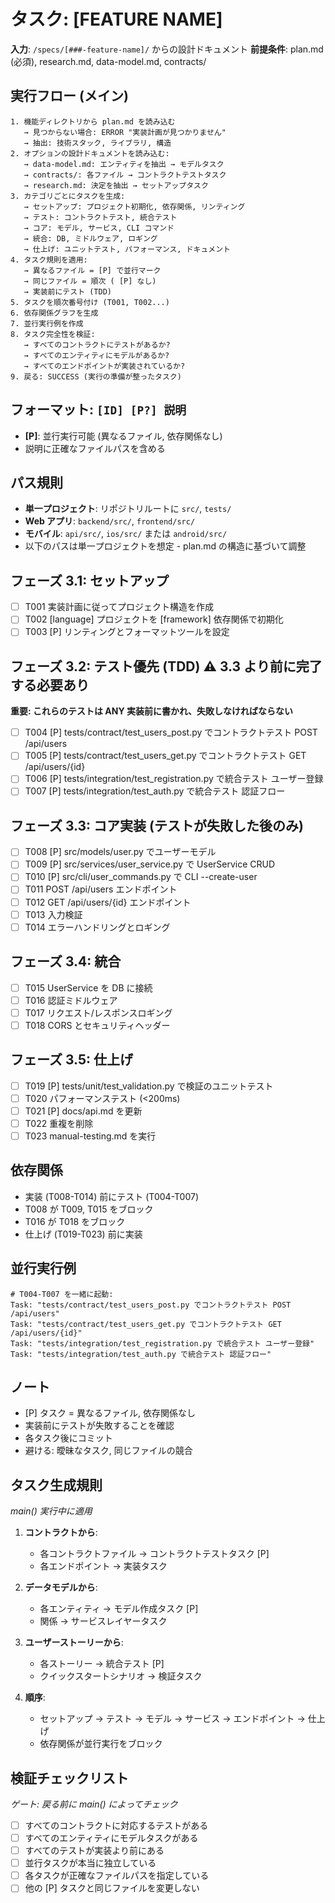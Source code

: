 # タスク: [FEATURE NAME]

**入力**: `/specs/[###-feature-name]/` からの設計ドキュメント
**前提条件**: plan.md (必須), research.md, data-model.md, contracts/

## 実行フロー (メイン)
```
1. 機能ディレクトリから plan.md を読み込む
   → 見つからない場合: ERROR "実装計画が見つかりません"
   → 抽出: 技術スタック, ライブラリ, 構造
2. オプションの設計ドキュメントを読み込む:
   → data-model.md: エンティティを抽出 → モデルタスク
   → contracts/: 各ファイル → コントラクトテストタスク
   → research.md: 決定を抽出 → セットアップタスク
3. カテゴリごとにタスクを生成:
   → セットアップ: プロジェクト初期化, 依存関係, リンティング
   → テスト: コントラクトテスト, 統合テスト
   → コア: モデル, サービス, CLI コマンド
   → 統合: DB, ミドルウェア, ロギング
   → 仕上げ: ユニットテスト, パフォーマンス, ドキュメント
4. タスク規則を適用:
   → 異なるファイル = [P] で並行マーク
   → 同じファイル = 順次 ( [P] なし)
   → 実装前にテスト (TDD)
5. タスクを順次番号付け (T001, T002...)
6. 依存関係グラフを生成
7. 並行実行例を作成
8. タスク完全性を検証:
   → すべてのコントラクトにテストがあるか?
   → すべてのエンティティにモデルがあるか?
   → すべてのエンドポイントが実装されているか?
9. 戻る: SUCCESS (実行の準備が整ったタスク)
```

## フォーマット: `[ID] [P?] 説明`
- **[P]**: 並行実行可能 (異なるファイル, 依存関係なし)
- 説明に正確なファイルパスを含める

## パス規則
- **単一プロジェクト**: リポジトリルートに `src/`, `tests/`
- **Web アプリ**: `backend/src/`, `frontend/src/`
- **モバイル**: `api/src/`, `ios/src/` または `android/src/`
- 以下のパスは単一プロジェクトを想定 - plan.md の構造に基づいて調整

## フェーズ 3.1: セットアップ
- [ ] T001 実装計画に従ってプロジェクト構造を作成
- [ ] T002 [language] プロジェクトを [framework] 依存関係で初期化
- [ ] T003 [P] リンティングとフォーマットツールを設定

## フェーズ 3.2: テスト優先 (TDD) ⚠️ 3.3 より前に完了する必要あり
**重要: これらのテストは ANY 実装前に書かれ、失敗しなければならない**
- [ ] T004 [P] tests/contract/test_users_post.py でコントラクトテスト POST /api/users
- [ ] T005 [P] tests/contract/test_users_get.py でコントラクトテスト GET /api/users/{id}
- [ ] T006 [P] tests/integration/test_registration.py で統合テスト ユーザー登録
- [ ] T007 [P] tests/integration/test_auth.py で統合テスト 認証フロー

## フェーズ 3.3: コア実装 (テストが失敗した後のみ)
- [ ] T008 [P] src/models/user.py でユーザーモデル
- [ ] T009 [P] src/services/user_service.py で UserService CRUD
- [ ] T010 [P] src/cli/user_commands.py で CLI --create-user
- [ ] T011 POST /api/users エンドポイント
- [ ] T012 GET /api/users/{id} エンドポイント
- [ ] T013 入力検証
- [ ] T014 エラーハンドリングとロギング

## フェーズ 3.4: 統合
- [ ] T015 UserService を DB に接続
- [ ] T016 認証ミドルウェア
- [ ] T017 リクエスト/レスポンスロギング
- [ ] T018 CORS とセキュリティヘッダー

## フェーズ 3.5: 仕上げ
- [ ] T019 [P] tests/unit/test_validation.py で検証のユニットテスト
- [ ] T020 パフォーマンステスト (<200ms)
- [ ] T021 [P] docs/api.md を更新
- [ ] T022 重複を削除
- [ ] T023 manual-testing.md を実行

## 依存関係
- 実装 (T008-T014) 前にテスト (T004-T007)
- T008 が T009, T015 をブロック
- T016 が T018 をブロック
- 仕上げ (T019-T023) 前に実装

## 並行実行例
```
# T004-T007 を一緒に起動:
Task: "tests/contract/test_users_post.py でコントラクトテスト POST /api/users"
Task: "tests/contract/test_users_get.py でコントラクトテスト GET /api/users/{id}"
Task: "tests/integration/test_registration.py で統合テスト ユーザー登録"
Task: "tests/integration/test_auth.py で統合テスト 認証フロー"
```

## ノート
- [P] タスク = 異なるファイル, 依存関係なし
- 実装前にテストが失敗することを確認
- 各タスク後にコミット
- 避ける: 曖昧なタスク, 同じファイルの競合

## タスク生成規則
*main() 実行中に適用*

1. **コントラクトから**:
   - 各コントラクトファイル → コントラクトテストタスク [P]
   - 各エンドポイント → 実装タスク

2. **データモデルから**:
   - 各エンティティ → モデル作成タスク [P]
   - 関係 → サービスレイヤータスク

3. **ユーザーストーリーから**:
   - 各ストーリー → 統合テスト [P]
   - クイックスタートシナリオ → 検証タスク

4. **順序**:
   - セットアップ → テスト → モデル → サービス → エンドポイント → 仕上げ
   - 依存関係が並行実行をブロック

## 検証チェックリスト
*ゲート: 戻る前に main() によってチェック*

- [ ] すべてのコントラクトに対応するテストがある
- [ ] すべてのエンティティにモデルタスクがある
- [ ] すべてのテストが実装より前にある
- [ ] 並行タスクが本当に独立している
- [ ] 各タスクが正確なファイルパスを指定している
- [ ] 他の [P] タスクと同じファイルを変更しない
